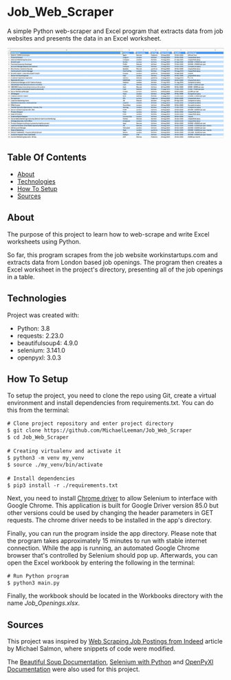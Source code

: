 # Job_Web_Scraper
A simple Python web-scraper and Excel program that extracts data from job websites and presents the data in an Excel worksheet.

![](/images/worksheet_screenshot.png)
## Table Of Contents
* [About](#about)
* [Technologies](#technologies)
* [How To Setup](#how-to-setup)
* [Sources](#sources)

## About
The purpose of this project to learn how to web-scrape and write Excel worksheets using Python. 

So far, this program scrapes from the job website workinstartups.com and extracts data from London based job openings. The program then creates a Excel worksheet in the project's directory, presenting all of the job openings in a table.  

## Technologies
Project was created with:
* Python: 3.8
* requests: 2.23.0
* beautifulsoup4: 4.9.0
* selenium: 3.141.0
* openpyxl: 3.0.3

## How To Setup
To setup the project, you need to clone the repo using Git, create a virtual environment and install dependencies from requirements.txt. You can do this from the terminal:

```buildoutcfg
# Clone project repository and enter project directory
$ git clone https://github.com/MichaelLeeman/Job_Web_Scraper
$ cd Job_Web_Scraper

# Creating virtualenv and activate it
$ python3 -m venv my_venv
$ source ./my_venv/bin/activate

# Install dependencies
$ pip3 install -r ./requirements.txt
```
Next, you need to install [Chrome driver](https://sites.google.com/a/chromium.org/chromedriver/downloads) to allow Selenium to interface with Google Chrome. This application is built for Google Driver version 85.0 but other versions could be used by changing the header parameters in GET requests. The chrome driver needs to be installed in the app's directory.

Finally, you can run the program inside the app directory. Please note that the program takes approximately 15 minutes to run with stable internet connection. While the app is running, an automated Google Chrome browser that's controlled by Selenium should pop up. Afterwards, you can open the Excel workbook by entering the following in the terminal:
```buildoutcfg
# Run Python program
$ python3 main.py
```
Finally, the workbook should be located in the Workbooks directory with the name _Job_Openings.xlsx_.

## Sources

This project was inspired by [Web Scraping Job Postings from Indeed](https://medium.com/@msalmon00/web-scraping-job-postings-from-indeed-96bd588dcb4b) article  by Michael Salmon, where snippets of code were modified. 

The [Beautiful Soup Documentation](https://www.crummy.com/software/BeautifulSoup/bs4/doc/), [Selenium with Python](https://selenium-python.readthedocs.io/) and [OpenPyXl Documentation](https://openpyxl.readthedocs.io/en/stable/) were also used for this project.
